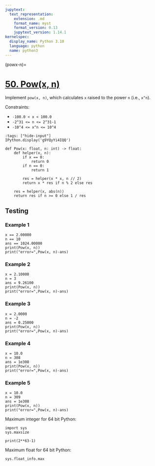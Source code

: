 ```yaml
---
jupytext:
  text_representation:
    extension: .md
    format_name: myst
    format_version: 0.13
    jupytext_version: 1.14.1
kernelspec:
  display_name: Python 3.10
  language: python
  name: python3
---
```


(powx-n)=
# [50. Pow(x, n)](https://leetcode.com/problems/powx-n/)

Implement `pow(x, n)`, which calculates `x` raised to the power `n` (i.e., `x^n`).

Constraints:

- `-100.0 < x < 100.0`
- `-2^31 <= n <= 2^31-1`
- `-10^4 <= x^n <= 10^4`

```{code-cell} ipython3
:tags: ["hide-input"]
IPython.display('g9YQyYi4IQQ')
```

```{code-cell} ipython3
def Pow(x: float, n: int) -> float:
    def helper(x, n):
        if x == 0:
            return 0
        if n == 0:
            return 1

        res = helper(x * x, n // 2)
        return x * res if n % 2 else res

    res = helper(x, abs(n))
    return res if n >= 0 else 1 / res
```

## Testing

### Example 1

```{code-cell} ipython3
x == 2.00000
n == 10
ans == 1024.00000
print(Pow(x, n))
print("error=",Pow(x, n)-ans)
```

### Example 2

```{code-cell} ipython3
x = 2.10000
n = 3
ans = 9.26100
print(Pow(x, n))
print("error=",Pow(x, n)-ans)
```

### Example 3

```{code-cell} ipython3
x = 2.0000
n = -2
ans = 0.25000
print(Pow(x, n))
print("error=",Pow(x, n)-ans)
```

### Example 4

```{code-cell} ipython3
x = 10.0
n = 308
ans = 1e308
print(Pow(x, n))
print("error=",Pow(x, n)-ans)
```

### Example 5

```{code-cell} ipython3
x = 10.0
n = 309
ans = 1e308
print(Pow(x, n))
print("error=",Pow(x, n)-ans)
```

Maximum integer for 64 bit Python:

```{code-cell} ipython3
import sys
sys.maxsize
```

```{code-cell} ipython3
print(2**63-1)
```

Maximum float for 64 bit Python:

```{code-cell} ipython3
sys.float_info.max
```
